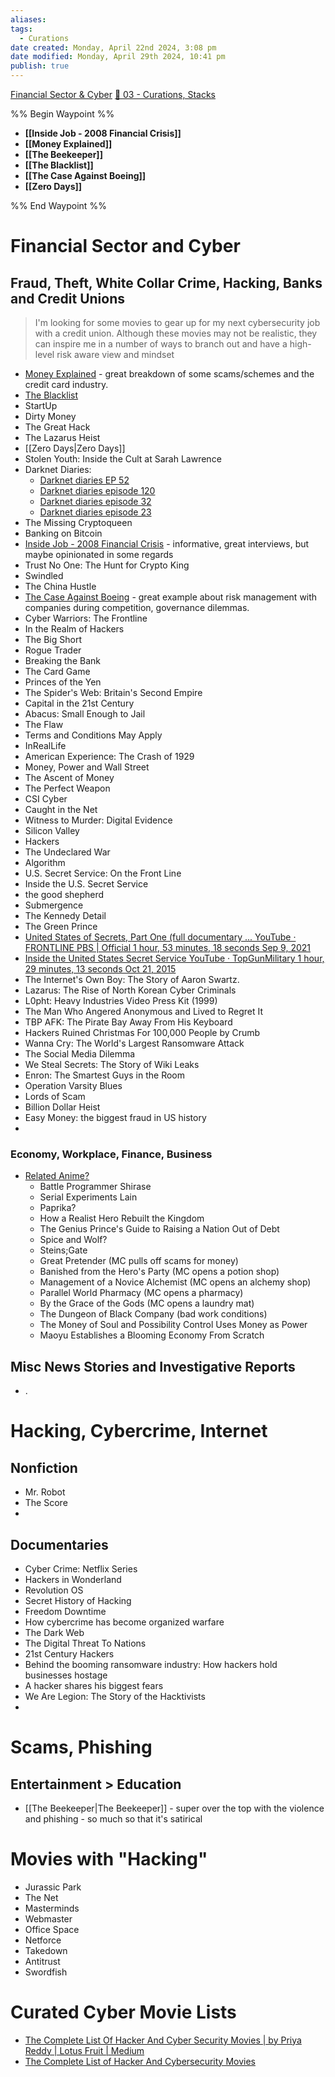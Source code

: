 ```yaml
---
aliases: 
tags:
  - Curations
date created: Monday, April 22nd 2024, 3:08 pm
date modified: Monday, April 29th 2024, 10:41 pm
publish: true
---
```


[Financial Sector & Cyber](../Financial%20Sector%20&%20Cyber/Financial%20Sector%20&%20Cyber.md) 
[📁 03 - Curations, Stacks](../../📁%2003%20-%20Curations,%20Stacks/📁%2003%20-%20Curations,%20Stacks.md) 

%% Begin Waypoint %%
- **[[Inside Job - 2008 Financial Crisis]]**
- **[[Money Explained]]**
- **[[The Beekeeper]]**
- **[[The Blacklist]]**
- **[[The Case Against Boeing]]**
- **[[Zero Days]]**

%% End Waypoint %%
# Financial Sector and Cyber
## Fraud, Theft, White Collar Crime, Hacking, Banks and Credit Unions
> I'm looking for some movies to gear up for my next cybersecurity job with a credit union.  Although these movies may not be realistic, they can inspire me in a number of ways to branch out and have a high-level risk aware view and mindset

- [Money Explained](Money%20Explained/Money%20Explained.md) - great breakdown of some scams/schemes and the credit card industry.
- [The Blacklist](The%20Blacklist/The%20Blacklist.md)
- StartUp
- Dirty Money
- The Great Hack
- The Lazarus Heist
- [[Zero Days|Zero Days]]
- Stolen Youth: Inside the Cult at Sarah Lawrence
- Darknet Diaries:
	- [Darknet diaries EP 52](../../CybersaderNotion/05%20Notes%20-%20Classes,%20Presentations,%20Pods/Darknet%20diaries%20EP%2052.md) 
	- [Darknet diaries episode 120](../../CybersaderNotion/05%20Notes%20-%20Classes,%20Presentations,%20Pods/Darknet%20diaries%20episode%20120.md) 
	- [Darknet diaries episode 32](../../CybersaderNotion/05%20Notes%20-%20Classes,%20Presentations,%20Pods/Darknet%20diaries%20episode%2032.md) 
	- [Darknet diaries episode 23](../../CybersaderNotion/05%20Notes%20-%20Classes,%20Presentations,%20Pods/Darknet%20diaries%20episode%2023.md) 
- The Missing Cryptoqueen
- Banking on Bitcoin
- [Inside Job - 2008 Financial Crisis](Inside%20Job%20-%202008%20Financial%20Crisis/Inside%20Job%20-%202008%20Financial%20Crisis.md) - informative, great interviews, but maybe opinionated in some regards
- Trust No One: The Hunt for Crypto King
- Swindled
- The China Hustle
- [The Case Against Boeing](The%20Case%20Against%20Boeing/The%20Case%20Against%20Boeing.md) - great example about risk management with companies during competition, governance dilemmas.
- Cyber Warriors: The Frontline
- In the Realm of Hackers
- The Big Short
- Rogue Trader
- Breaking the Bank
- The Card Game
- Princes of the Yen
- The Spider's Web: Britain's Second Empire
- Capital in the 21st Century
- Abacus: Small Enough to Jail
- The Flaw
- Terms and Conditions May Apply
- InRealLife
- American Experience: The Crash of 1929
- Money, Power and Wall Street
- The Ascent of Money
- The Perfect Weapon
- CSI Cyber
- Caught in the Net
- Witness to Murder: Digital Evidence
- Silicon Valley
- Hackers
- The Undeclared War
- Algorithm
- U.S. Secret Service: On the Front Line
- Inside the U.S. Secret Service
- the good shepherd
- Submergence
- The Kennedy Detail
- The Green Prince
- [United States of Secrets, Part One (full documentary ... YouTube · FRONTLINE PBS | Official 1 hour, 53 minutes, 18 seconds Sep 9, 2021](https://www.youtube.com/watch?v=kaUemcqIQ-k) 
- [Inside the United States Secret Service YouTube · TopGunMilitary 1 hour, 29 minutes, 13 seconds Oct 21, 2015](https://www.youtube.com/watch?v=DJppvSWb2v4) 
- The Internet's Own Boy: The Story of Aaron Swartz.
- Lazarus: The Rise of North Korean Cyber Criminals
- L0pht: Heavy Industries Video Press Kit (1999)
- The Man Who Angered Anonymous and Lived to Regret It
- TBP AFK: The Pirate Bay Away From His Keyboard
- Hackers Ruined Christmas For 100,000 People by Crumb
- Wanna Cry: The World's Largest Ransomware Attack
- The Social Media Dilemma
- We Steal Secrets: The Story of Wiki Leaks
- Enron: The Smartest Guys in the Room
- Operation Varsity Blues
- Lords of Scam
- Billion Dollar Heist
- Easy Money: the biggest fraud in US history
- 
### Economy, Workplace, Finance, Business
- <u>Related Anime?</u>
	- Battle Programmer Shirase
	- Serial Experiments Lain
	- Paprika?
	- How a Realist Hero Rebuilt the Kingdom
	- The Genius Prince's Guide to Raising a Nation Out of Debt
	- Spice and Wolf?
	- Steins;Gate
	- Great Pretender (MC pulls off scams for money)
	- Banished from the Hero's Party (MC opens a potion shop)
	- Management of a Novice Alchemist (MC opens an alchemy shop)
	- Parallel World Pharmacy (MC opens a pharmacy)
	- By the Grace of the Gods (MC opens a laundry mat)
	- The Dungeon of Black Company (bad work conditions)
	- The Money of Soul and Possibility Control Uses Money as Power
	- Maoyu Establishes a Blooming Economy From Scratch
## Misc News Stories and Investigative Reports
- .
# Hacking, Cybercrime, Internet
## Nonfiction
- Mr. Robot
- The Score
- 
## Documentaries
- Cyber Crime: Netflix Series
- Hackers in Wonderland
- Revolution OS
- Secret History of Hacking
- Freedom Downtime
- How cybercrime has become organized warfare
- The Dark Web
- The Digital Threat To Nations
- 21st Century Hackers
- Behind the booming ransomware industry: How hackers hold businesses hostage
- A hacker shares his biggest fears
- We Are Legion: The Story of the Hacktivists
- 
# Scams, Phishing
## Entertainment > Education
- [[The Beekeeper|The Beekeeper]] - super over the top with the violence and phishing - so much so that it's satirical
# Movies with "Hacking"
- Jurassic Park
- The Net
- Masterminds
- Webmaster
- Office Space
- Netforce
- Takedown
- Antitrust
- Swordfish
# Curated Cyber Movie Lists
- [The Complete List Of Hacker And Cyber Security Movies | by Priya Reddy | Lotus Fruit | Medium](https://medium.com/lotus-fruit/the-complete-list-of-hacker-and-cyber-security-movies-7313d11358c9)
- [The Complete List of Hacker And Cybersecurity Movies](https://cybersecurityventures.com/movies-about-cybersecurity-and-hacking/)